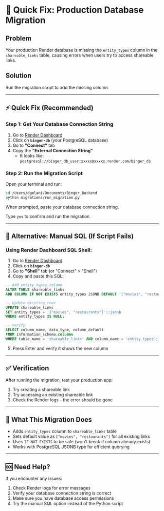 # 🚨 Quick Fix: Production Database Migration

## Problem
Your production Render database is missing the `entity_types` column in the `shareable_links` table, causing errors when users try to access shareable links.

## Solution
Run the migration script to add the missing column.

---

## ⚡ Quick Fix (Recommended)

### Step 1: Get Your Database Connection String

1. Go to [Render Dashboard](https://dashboard.render.com/)
2. Click on **`binger-db`** (your PostgreSQL database)
3. Go to **"Connect"** tab
4. Copy the **"External Connection String"**
   - It looks like: `postgresql://binger_db_user:xxxxx@xxxxx.render.com/binger_db`

### Step 2: Run the Migration Script

Open your terminal and run:

```bash
cd /Users/dgolani/Documents/Binger_Backend
python migrations/run_migration.py
```

When prompted, paste your database connection string.

Type `yes` to confirm and run the migration.

---

## 🔧 Alternative: Manual SQL (If Script Fails)

### Using Render Dashboard SQL Shell:

1. Go to [Render Dashboard](https://dashboard.render.com/)
2. Click on **`binger-db`**
3. Go to **"Shell"** tab (or "Connect" > "Shell")
4. Copy and paste this SQL:

```sql
-- Add entity_types column
ALTER TABLE shareable_links 
ADD COLUMN IF NOT EXISTS entity_types JSONB DEFAULT '["movies", "restaurants"]'::jsonb NOT NULL;

-- Update existing rows
UPDATE shareable_links 
SET entity_types = '["movies", "restaurants"]'::jsonb 
WHERE entity_types IS NULL;

-- Verify
SELECT column_name, data_type, column_default 
FROM information_schema.columns 
WHERE table_name = 'shareable_links' AND column_name = 'entity_types';
```

5. Press Enter and verify it shows the new column

---

## ✅ Verification

After running the migration, test your production app:

1. Try creating a shareable link
2. Try accessing an existing shareable link
3. Check the Render logs - the error should be gone

---

## 📝 What This Migration Does

- Adds `entity_types` column to `shareable_links` table
- Sets default value as `["movies", "restaurants"]` for all existing links
- Uses `IF NOT EXISTS` to be safe (won't break if column already exists)
- Works with PostgreSQL JSONB type for efficient querying

---

## 🆘 Need Help?

If you encounter any issues:
1. Check Render logs for error messages
2. Verify your database connection string is correct
3. Make sure you have database access permissions
4. Try the manual SQL option instead of the Python script

